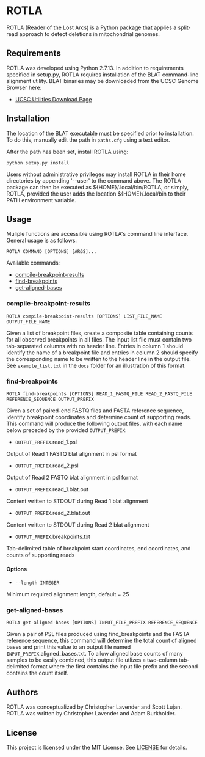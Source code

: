 # ROTLA
ROTLA (Reader of the Lost Arcs) is a Python package that applies a split-read approach to detect deletions in mitochondrial genomes.

## Requirements
ROTLA was developed using Python 2.7.13. In addition to requirements specified in setup.py, ROTLA requires installation of the BLAT command-line alignment utility. BLAT binaries may be downloaded from the UCSC Genome Browser here:
* [UCSC Utilities Download Page](http://hgdownload.soe.ucsc.edu/downloads.html#source_downloads)

## Installation
The location of the BLAT executable must be specified prior to installation. To do this, manually edit the path in `paths.cfg` using a text editor.

After the path has been set, install ROTLA using:
```
python setup.py install
```
Users without administrative privileges may install ROTLA in their home directories by appending '--user' to the command above. The ROTLA package can then be executed as ${HOME}/.local/bin/ROTLA, or simply, ROTLA, provided the user adds the location ${HOME}/.local/bin to their PATH environment variable.

## Usage
Muliple functions are accessible using ROTLA's command line interface. General usage is as follows:
```
ROTLA COMMAND [OPTIONS] [ARGS]...
```
Available commands:
* [compile-breakpoint-results](#compile-breakpoint-results)
* [find-breakpoints](#find-breakpoints)
* [get-aligned-bases](#get-aligned-bases)

### compile-breakpoint-results
```
ROTLA compile-breakpoint-results [OPTIONS] LIST_FILE_NAME OUTPUT_FILE_NAME
```
Given a list of breakpoint files, create a composite table containing counts for all observed breakpoints in all files. The input list file must contain two tab-separated columns with no header line. Entries in column 1 should identify the name of a breakpoint file and entries in column 2 should specify the corresponding name to be written to the header line in the output file. See `example_list.txt` in the `docs` folder for an illustration of this format.

### find-breakpoints
```
ROTLA find-breakpoints [OPTIONS] READ_1_FASTQ_FILE READ_2_FASTQ_FILE REFERENCE_SEQUENCE OUTPUT_PREFIX
```
Given a set of paired-end FASTQ files and FASTA reference sequence, identify breakpoint coordinates and determine count of supporting reads.
This command will produce the following output files, with each name below preceded by the provided `OUTPUT_PREFIX`:

* `OUTPUT_PREFIX`.read_1.psl

Output of Read 1 FASTQ blat alignment in psl format

* `OUTPUT_PREFIX`.read_2.psl

Output of Read 2 FASTQ blat alignment in psl format

* `OUTPUT_PREFIX`.read_1.blat.out

Content written to STDOUT during Read 1 blat alignment

* `OUTPUT_PREFIX`.read_2.blat.out

Content written to STDOUT during Read 2 blat alignment

* `OUTPUT_PREFIX`.breakpoints.txt

Tab-delimited table of breakpoint start coordinates, end coordinates, and counts of supporting reads

#### Options
* `--length INTEGER`

Minimum required alignment length, default = 25

### get-aligned-bases
```
ROTLA get-aligned-bases [OPTIONS] INPUT_FILE_PREFIX REFERENCE_SEQUENCE
```
Given a pair of PSL files produced using find_breakpoints and the FASTA reference sequence, this command will determine the total count of aligned bases and print this value to an output file named `INPUT_PREFIX`.aligned_bases.txt. To allow aligned base counts of many samples to be easily combined, this output file utlizes a two-column tab-delimited format where the first contains the input file prefix and the second contains the count itself.

## Authors
ROTLA was conceptualized by Christopher Lavender and Scott Lujan. ROTLA was written by Christopher Lavender and Adam Burkholder.

## License
This project is licensed under the MIT License. See [LICENSE](LICENSE) for details.
